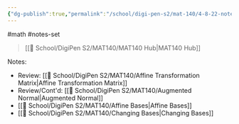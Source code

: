 ```yaml
---
{"dg-publish":true,"permalink":"/school/digi-pen-s2/mat-140/4-8-22-notes/","dgHomeLink":true,"dgPassFrontmatter":false}
---
```


#math #notes-set 
> [[🏫 School/DigiPen S2/MAT140/MAT140 Hub|MAT140 Hub]]

Notes:
* Review: [[🏫 School/DigiPen S2/MAT140/Affine Transformation Matrix|Affine Transformation Matrix]]
* Review/Cont'd: [[🏫 School/DigiPen S2/MAT140/Augmented Normal|Augmented Normal]]
* [[🏫 School/DigiPen S2/MAT140/Affine Bases|Affine Bases]]
* [[🏫 School/DigiPen S2/MAT140/Changing Bases|Changing Bases]]